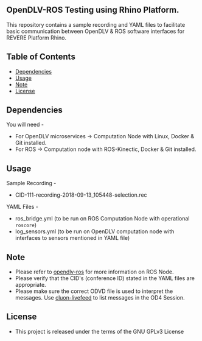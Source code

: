 ## OpenDLV-ROS Testing using Rhino Platform.

This repository contains a sample recording and YAML files to facilitate basic communication between OpenDLV & ROS software interfaces for REVERE Platform Rhino.

## Table of Contents
* [Dependencies](#dependencies)
* [Usage](#usage)
* [Note](#note)
* [License](#license)

## Dependencies
You will need -
* For OpenDLV microservices -> Computation Node with Linux, Docker & Git installed.
* For ROS -> Computation node with ROS-Kinectic, Docker & Git installed.

## Usage
Sample Recording -
* CID-111-recording-2018-09-13_105448-selection.rec

YAML Files -
* ros_bridge.yml (to be run on ROS Computation Node with operational `roscore`)
* log_sensors.yml (to be run on OpenDLV computation node with interfaces to sensors mentioned in YAML file)

## Note
* Please refer to [opendlv-ros](https://github.com/larsvens/opendlv-ros) for more information on ROS Node.
* Please verify that the CID's (conference ID) stated in the YAML files are appropriate.
* Please make sure the correct ODVD file is used to interpret the messages. Use [cluon-livefeed](https://github.com/chrberger/cluon-livefeed) to list messages in the OD4 Session.

## License

* This project is released under the terms of the GNU GPLv3 License
